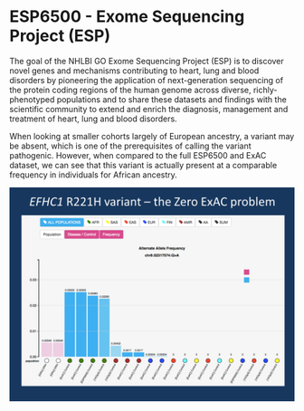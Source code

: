 # ESP6500 - Exome Sequencing Project (ESP)
The goal of the NHLBI GO Exome Sequencing Project (ESP) is to discover novel genes and mechanisms contributing to heart, lung and blood disorders by pioneering the application of next-generation sequencing of the protein coding regions of the human genome across diverse, richly-phenotyped populations and to share these datasets and findings with the scientific community to extend and enrich the diagnosis, management and treatment of heart, lung and blood disorders.

When looking at smaller cohorts largely of European ancestry, a variant may be absent, which is one of the prerequisites of calling the variant pathogenic. However, when compared to the full ESP6500 and ExAC dataset, we can see that this variant is actually present at a comparable frequency in individuals for African ancestry.

![Screenshot](esp6500_screenshot_1.png)
<br />
